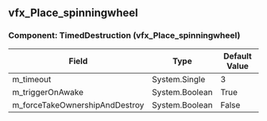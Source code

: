 ## vfx_Place_spinningwheel

### Component: TimedDestruction (vfx_Place_spinningwheel)

|Field|Type|Default Value|
|-----|----|-------------|
|m_timeout|System.Single|3|
|m_triggerOnAwake|System.Boolean|True|
|m_forceTakeOwnershipAndDestroy|System.Boolean|False|

